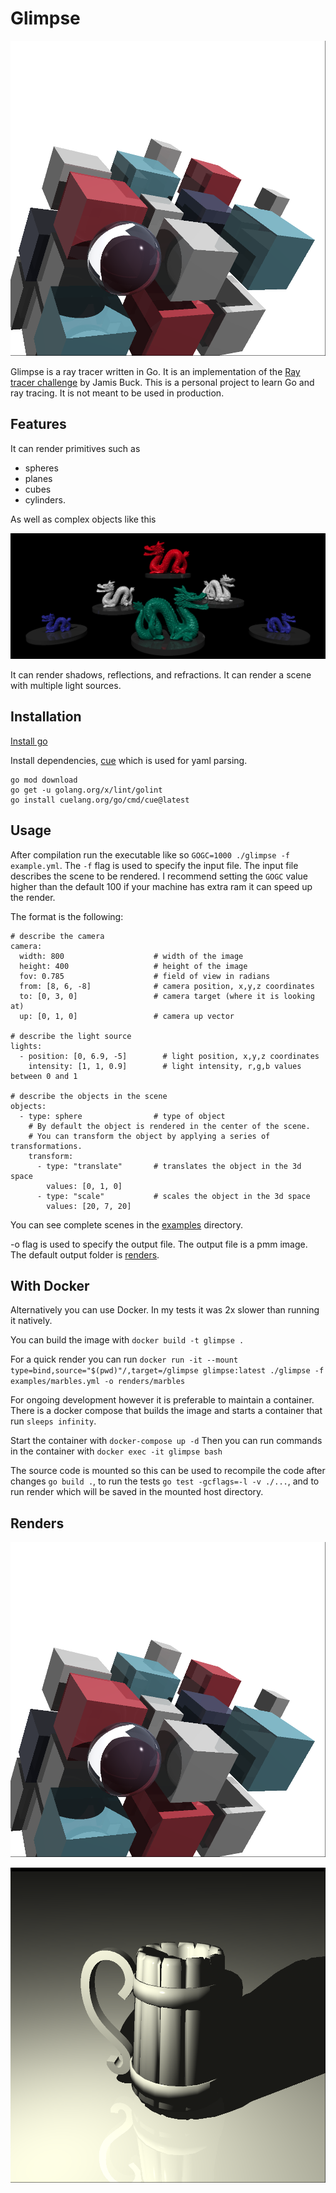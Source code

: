 # Glimpse

![](examples/cover.png)

Glimpse is a ray tracer written in Go. It is an implementation of the [Ray tracer challenge](https://pragprog.com/titles/jbtracer/the-ray-tracer-challenge/) by Jamis Buck.
This is a personal project to learn Go and ray tracing. It is not meant to be used in production.

## Features

It can render primitives such as 
- spheres 
- planes 
- cubes
- cylinders.

As well as complex objects like this

![](examples/dragons.png)


It can render shadows, reflections, and refractions. It can render a scene with multiple light sources.

## Installation

[Install go](https://go.dev/dl/)

Install dependencies, [cue](https://cuelang.org) which is used for yaml parsing.

```
go mod download
go get -u golang.org/x/lint/golint
go install cuelang.org/go/cmd/cue@latest
```

## Usage

After compilation run the executable like so `GOGC=1000 ./glimpse -f example.yml`. The `-f` flag is used to specify the input file. The input file describes the scene to be rendered.
I recommend setting the `GOGC` value higher than the default 100 if your machine has extra ram it can speed up the render.

The format is the following:

```
# describe the camera
camera:
  width: 800                    # width of the image
  height: 400                   # height of the image
  fov: 0.785                    # field of view in radians
  from: [8, 6, -8]              # camera position, x,y,z coordinates
  to: [0, 3, 0]                 # camera target (where it is looking at)
  up: [0, 1, 0]                 # camera up vector

# describe the light source
lights:
  - position: [0, 6.9, -5]        # light position, x,y,z coordinates
    intensity: [1, 1, 0.9]        # light intensity, r,g,b values between 0 and 1

# describe the objects in the scene
objects:
  - type: sphere                # type of object
    # By default the object is rendered in the center of the scene.
    # You can transform the object by applying a series of transformations.
    transform:  
      - type: "translate"       # translates the object in the 3d space
        values: [0, 1, 0]
      - type: "scale"           # scales the object in the 3d space
        values: [20, 7, 20]
```

You can see complete scenes in the [examples](examples) directory.

-o flag is used to specify the output file. The output file is a pmm image. The default output folder is [renders](renders).
 

## With Docker

Alternatively you can use Docker. In my tests it was 2x slower than running it natively.

You can build the image with `docker build -t glimpse .` 

For a quick render you can run `docker run -it --mount type=bind,source="$(pwd)"/,target=/glimpse glimpse:latest ./glimpse -f examples/marbles.yml -o renders/marbles`

For ongoing development however it is preferable to maintain a container. There is a docker compose that builds the image and starts a container that run `sleeps infinity`.

Start the container with `docker-compose up -d`
Then you can run commands in the container with `docker exec -it glimpse bash`

The source code is mounted so this can be used to recompile the code after changes `go build .`, to run the tests `go test -gcflags=-l -v ./...`, and to run render which will be saved in the mounted host directory.

## Renders

![](examples/cover.png)

![](examples/mug.png)

